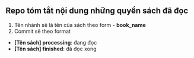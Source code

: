 ## Repo tóm tắt nội dung những quyển sách đã đọc

1. Tên nhánh sẽ là tên của sách theo form - **book_name**
2. Commit sẽ theo format
- **[Tên sách] processing**: đang đọc
- **[Tên sách] finished**: đã đọc xong
